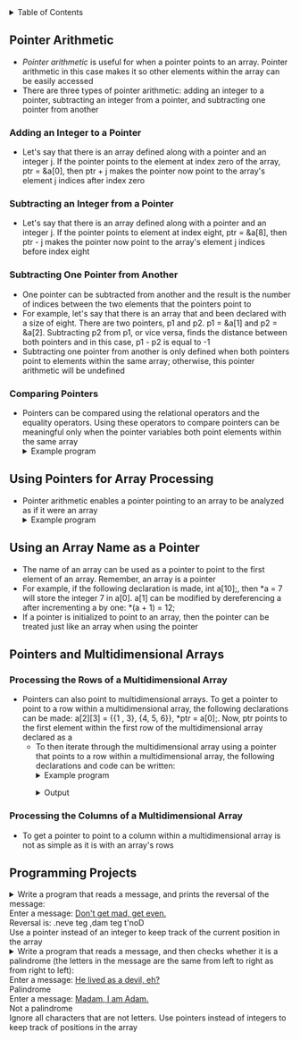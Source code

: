<details>
<summary>Table of Contents</summary>
<ol>
  <li>
    <a href='#pointer-arithmetic'>Pointer Arithmetic</a>
  </li> 
  <li>
    <a href='#using-pointers-for-array-processing'>Using Pointers for Array Processing</a>
  </li> 
  <li>
    <a href='#pointers-and-multidimensional-arrays'>Pointers and Multidimensional Arrays</a>
  </li> 
  <li>
    <a href='#programming-projects'>Programming Projects</a>
  </li>  
</ol>
</details>

## Pointer Arithmetic
<ul>
  <li>
    <a><em>Pointer arithmetic</em> is useful for when a pointer points to an array. Pointer arithmetic in this case makes it so other elements within the array can be easily accessed</a>
  </li>
  <li>
    <a>There are three types of pointer arithmetic: adding an integer to a pointer, subtracting an integer from a pointer, and subtracting one pointer from another</a>
  </li>
</ul>

### Adding an Integer to a Pointer
<ul>
  <li>
    <a>Let's say that there is an array defined along with a pointer and an integer j. If the pointer points to the element at index zero of the array, ptr = &a[0], then ptr + j makes the pointer now point to the array's element j indices after index zero</a>
  </li>
</ul>

### Subtracting an Integer from a Pointer
<ul>
  <li>
    <a>Let's say that there is an array defined along with a pointer and an integer j. If the pointer points to element at index eight, ptr = &a[8], then ptr - j makes the pointer now point to the array's element j indices before index eight</a>
  </li>
</ul>

### Subtracting One Pointer from Another
<ul>
  <li>
    <a>One pointer can be subtracted from another and the result is the number of indices between the two elements that the pointers point to</a>
  </li>
  <li>
    <a>For example, let's say that there is an array that and been declared with a size of eight. There are two pointers, p1 and p2. p1 = &a[1] and p2 = &a[2]. Subtracting p2 from p1, or vice versa, finds the distance between both pointers and in this case, p1 - p2 is equal to -1</a>
  </li>
  <li>
    <a>Subtracting one pointer from another is only defined when both pointers point to elements within the same array; otherwise, this pointer arithmetic will be undefined</a>
  </li>
</ul>         

### Comparing Pointers
<ul>
  <li>
    <a>Pointers can be compared using the relational operators and the equality operators. Using these operators to compare pointers can be meaningful only when the pointer variables both point elements within the same array</a>
  </li>
  <details>
    <summary>Example program</summary>

```c
#include <stdio.h>
//
int main()
{
    //variable declarations and initialization
    int array[4] = {1, 2, 3, 4}, *ptr1 = &array[1], *ptr2 = &array[3];
    //
    //selection statement which checks if ptr1 is greater than ptr2
    (ptr1 > ptr2) ? (printf("%d ", *ptr1)) : (printf("%d ", *ptr2));
    //
    return 0;
}
```
<ul>  
  <details>
    <summary>Output</summary>
      <pre>
        <code>
4
        </code>
      </pre>  
    </details>
  </ul>  
  </details> 
</ul>    

## Using Pointers for Array Processing
<ul>
  <li>
    <a>Pointer arithmetic enables a pointer pointing to an array to be analyzed as if it were an array</a>
  </li>
  <details>
    <summary>Example program</summary>

```c
#include <stdio.h>
//
int main()
{
    //variable declarations and initialization
    int arr[9] = {0, 1, 2, 3, 4, 5, 6, 7, 8}, *ptr = arr, sum = 0;
    //
    //for loop which iterates over a pointer to find the sum of an array
    for (; ptr < arr + 9; ptr++)
        sum += *ptr;
    //
    printf("Sum: %d\n", sum);  
    //
    return 0;
}
```
<ul>  
  <details>
    <summary>Output</summary>
      <pre>
        <code>
Sum: 36
        </code>
      </pre>  
    </details>
  </ul>  
  </details> 
</ul>

## Using an Array Name as a Pointer
<ul>
  <li>
    <a>The name of an array can be used as a pointer to point to the first element of an array. Remember, an array is a pointer</a>
  </li>
  <li>
    <a>For example, if the following declaration is made, int a[10];, then *a = 7 will store the integer 7 in a[0]. a[1] can be modified by dereferencing a after incrementing a by one: *(a + 1) = 12;</a>
  </li>  
  <li>
    <a>If a pointer is initialized to point to an array, then the pointer can be treated just like an array when using the pointer</a>
  </li>  
</ul>    

## Pointers and Multidimensional Arrays
### Processing the Rows of a Multidimensional Array
<ul>
  <li>
    <a>Pointers can also point to multidimensional arrays. To get a pointer to point to a row within a multidimensional array, the following declarations can be made: a[2][3] = {{1 , 3}, {4, 5, 6}}, *ptr = a[0];. Now, ptr points to the first element within the first row of the multidimensional array declared as a</a>
    <ul>
      <li>
        <a>To then iterate through the multidimensional array using a pointer that points to a row within a multidimensional array, the following declarations and code can be written:</a>
        <details>
        <summary>Example program</summary>

```c
#include <stdio.h>
//
int main()
{
    //variable declarations and initialization
    int a[2][3] = {{1, 2, 7}, {1, 2, 9}}, *ptr = a[0], sum = 0;
    //
    //for loop iterating through the first row of the multidimensional array a
    for (; ptr < a[0] + 3; sum += *ptr, ptr++);
    printf("Sum: %d\n", sum);
    //
    //for loop iterating through the first column of the multidimensional array a
    sum = 0, ptr = a[0];
    for (int i = 0; i < 2; sum += *ptr, ptr = a[++i]);
    printf("Sum: %d\n", sum); 
    //
    return 0;
}
```
</ul></li><ul>  
  <details>
    <summary>Output</summary>
      <pre>
        <code>
Sum: 10
Sum: 2
        </code>
      </pre>  
    </details>
  </ul>  
  </details> 
  </li>
</ul>    

### Processing the Columns of a Multidimensional Array
<ul>
  <li>
    <a>To get a pointer to point to a column within a multidimensional array is not as simple as it is with an array's rows</a>
  </li>
</ul>    

## Programming Projects
<details>
    <summary>Write a program that reads a message, and prints the reversal of the message:<br />
    Enter a message: <u>Don't get mad, get even.</u><br />
    Reversal is: .neve teg ,dam teg t'noD<br />
    Use a pointer instead of an integer to keep track of the current position in the array</summary>

```c
#include <studio.h>
//
define MAX 1000
//
int main()
{
    //variable declaration and initialization
    char array[MAX], *ptr = array, ch;
    int size = 0;
    //
    //do-while loop which gets the user's message
    printf("Enter a message: ");
    do
    {
        //conditional statement which ensures that the user did not enter a newline character; otherwise, the pointer assigns the user's input into the next element of the array
        if ((ch = getchar()) != '\n')
            *ptr++ = ch, size++;
    } while (ch != '\n');
    //
    //for loop which reverses the user's message
    --ptr;
    printf("Reversal is: ");
    for (; ptr >= array; putchar(*ptr), ptr--);
    //
    return 0;
}
```
<ul>
  <details>
    <summary>Output</summary>
      <pre>
        <code>
Enter a message: Garrett!
Reversal is: !tterraG
        </code>
        </pre>  
      </detairls>
    </ul>  
  </details>
<details>
    <summary>Write a program that reads a message, and then checks whether it is a palindrome (the letters in the message are the same from left to right as from right to left):<br />
    Enter a message: <u>He lived as a devil, eh?</u><br />
    Palindrome<br />
    Enter a message: <u>Madam, I am Adam.</u><br />
    Not a palindrome<br />
    Ignore all characters that are not letters. Use pointers instead of integers to keep track of positions in the array</summary>

```c
#include <stdio.h>
#include <stdbool.h>
//
#define MAX 1000
//
int main()
{
    //variable declarations and initializations
    char array[MAX], *ptr = array, *ptr2, ch;
    int size = 0;
    bool palindrome = true;
    //
    //do-while loop which gets the user's message
    printf("Enter a message: ");
    do
    {
        ch = getchar();
        //
        //conditional statement which ensures that the user did not enter a newline character; otherwise, the pointer assigns the user's input into the next element of the array
        if (ch != '\n' && ((ch >= 'A' && ch <= 'Z') || (ch >= 'a' && ch <= 'z')))
            *ptr++ = ch, size++;
    } while (ch != '\n');
    //
    --ptr;
    ptr2 = array;
    //
    //for loop which checks if the user's message is a palindrome or not
    for (int i = 0, j = size - 1; i < j; i++, j--)
        //if the characters at the current positions are not equal, the palindrome variable is set to false and the loop breaks immediately
        if (*ptr-- != *ptr2++)
            palindrome = false;
    //
    (palindrome) ? (printf("Palindrome\n")) : (printf("Not a palindrome\n"));
    //
    return 0;
}
```
<ul>
  <details>
    <summary>Output</summary>
      <pre>
        <code>
Enter a message: <u>lived devil!!!!!!!!!!!!!!!!!!!!!!</u>
Palindrome
        </code>
        </pre>  
      </details>
    </ul>  
  </details>  